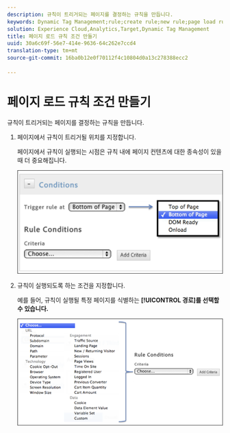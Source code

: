 ```yaml
---
description: 규칙이 트리거되는 페이지를 결정하는 규칙을 만듭니다.
keywords: Dynamic Tag Management;rule;create rule;new rule;page load rule
solution: Experience Cloud,Analytics,Target,Dynamic Tag Management
title: 페이지 로드 규칙 조건 만들기
uuid: 30a6c69f-56e7-414e-9636-64c262e7ccd4
translation-type: tm+mt
source-git-commit: 16ba0b12e0f70112f4c10804d0a13c278388ecc2

---
```



# 페이지 로드 규칙 조건 만들기

규칙이 트리거되는 페이지를 결정하는 규칙을 만듭니다.

1. 페이지에서 규칙이 트리거될 위치를 지정합니다.

   페이지에서 규칙이 실행되는 시점은 규칙 내에 페이지 컨텐츠에 대한 종속성이 있을 때 더 중요해집니다.

   ![](assets/conditions-page-load-rules1.png)

1. 규칙이 실행되도록 하는 조건을 지정합니다.

   예를 들어, 규칙이 실행될 특정 페이지를 식별하는 **[!UICONTROL 경로]를 선택할 수 있습니다.**

   ![](assets/conditions-page-load-rules2.png)

